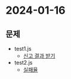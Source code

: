 # 2024-01-16
## 문제
* test1.js 
    * [신고 결과 받기](https://school.programmers.co.kr/learn/courses/30/lessons/92334)
* test2.js
    * [실패율](https://school.programmers.co.kr/learn/courses/30/lessons/42889) 

